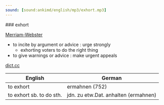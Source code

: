 ```yaml
---
sound: [sound:ankimd/english/mp3/exhort.mp3]
---
```


\### exhort

[Merriam-Webster](https://www.merriam-webster.com/dictionary/exhort)

- to incite by argument or advice : urge strongly
    - exhorting voters to do the right thing
- to give warnings or advice : make urgent appeals

[dict.cc](https://www.dict.cc/exhort)

| English        | German       |
| -------------- | ------------ |
| to exhort | ermahnen (752) |
| to exhort sb. to do sth. | jdn. zu etw.Dat. anhalten (ermahnen) |
